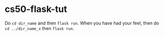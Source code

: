 # cs50-flask-tut
Do `cd dir_name` and then `flask run`. When you have had your feel, then do `cd ../dir_name_x` then `flask run`.
